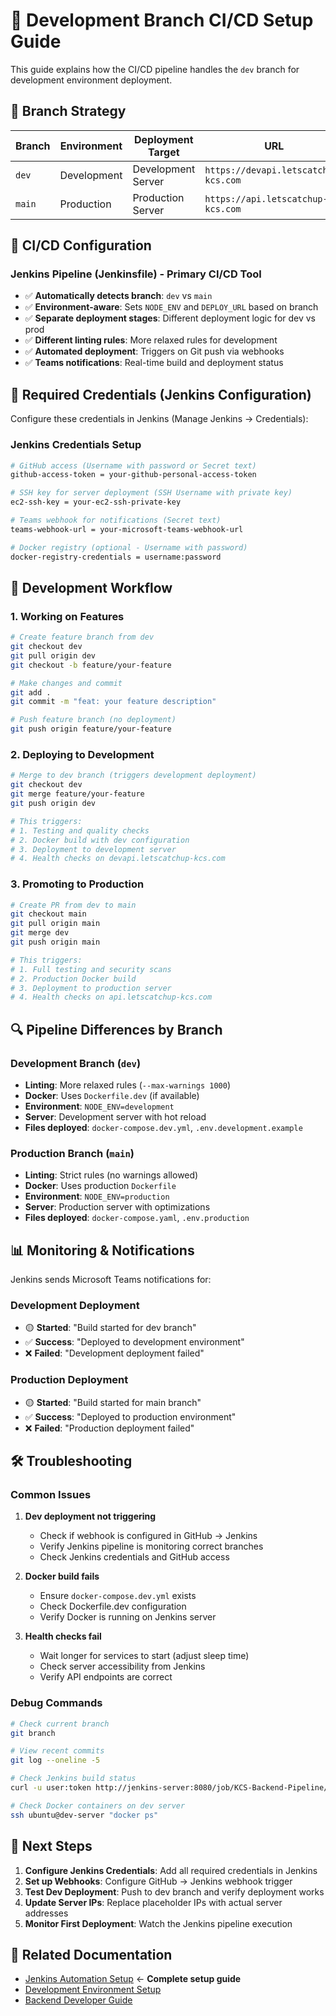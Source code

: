 # 🌿 Development Branch CI/CD Setup Guide

This guide explains how the CI/CD pipeline handles the `dev` branch for development environment deployment.

## 🎯 Branch Strategy

| Branch | Environment | Deployment Target | URL |
|--------|-------------|-------------------|-----|
| `dev` | Development | Development Server | `https://devapi.letscatchup-kcs.com` |
| `main` | Production | Production Server | `https://api.letscatchup-kcs.com` |

## 🔧 CI/CD Configuration

### Jenkins Pipeline (Jenkinsfile) - Primary CI/CD Tool
- ✅ **Automatically detects branch**: `dev` vs `main`
- ✅ **Environment-aware**: Sets `NODE_ENV` and `DEPLOY_URL` based on branch
- ✅ **Separate deployment stages**: Different deployment logic for dev vs prod
- ✅ **Different linting rules**: More relaxed rules for development
- ✅ **Automated deployment**: Triggers on Git push via webhooks
- ✅ **Teams notifications**: Real-time build and deployment status

## 🔑 Required Credentials (Jenkins Configuration)

Configure these credentials in Jenkins (Manage Jenkins → Credentials):

### Jenkins Credentials Setup
```bash
# GitHub access (Username with password or Secret text)
github-access-token = your-github-personal-access-token

# SSH key for server deployment (SSH Username with private key)
ec2-ssh-key = your-ec2-ssh-private-key

# Teams webhook for notifications (Secret text)
teams-webhook-url = your-microsoft-teams-webhook-url

# Docker registry (optional - Username with password)
docker-registry-credentials = username:password
```

## 🚀 Development Workflow

### 1. Working on Features
```bash
# Create feature branch from dev
git checkout dev
git pull origin dev
git checkout -b feature/your-feature

# Make changes and commit
git add .
git commit -m "feat: your feature description"

# Push feature branch (no deployment)
git push origin feature/your-feature
```

### 2. Deploying to Development
```bash
# Merge to dev branch (triggers development deployment)
git checkout dev
git merge feature/your-feature
git push origin dev

# This triggers:
# 1. Testing and quality checks
# 2. Docker build with dev configuration
# 3. Deployment to development server
# 4. Health checks on devapi.letscatchup-kcs.com
```

### 3. Promoting to Production
```bash
# Create PR from dev to main
git checkout main
git pull origin main
git merge dev
git push origin main

# This triggers:
# 1. Full testing and security scans
# 2. Production Docker build
# 3. Deployment to production server
# 4. Health checks on api.letscatchup-kcs.com
```

## 🔍 Pipeline Differences by Branch

### Development Branch (`dev`)
- **Linting**: More relaxed rules (`--max-warnings 1000`)
- **Docker**: Uses `Dockerfile.dev` (if available)
- **Environment**: `NODE_ENV=development`
- **Server**: Development server with hot reload
- **Files deployed**: `docker-compose.dev.yml`, `.env.development.example`

### Production Branch (`main`)
- **Linting**: Strict rules (no warnings allowed)
- **Docker**: Uses production `Dockerfile`
- **Environment**: `NODE_ENV=production`
- **Server**: Production server with optimizations
- **Files deployed**: `docker-compose.yaml`, `.env.production`

## 📊 Monitoring & Notifications

Jenkins sends Microsoft Teams notifications for:

### Development Deployment
- 🟡 **Started**: "Build started for dev branch"
- ✅ **Success**: "Deployed to development environment"
- ❌ **Failed**: "Development deployment failed"

### Production Deployment
- 🟡 **Started**: "Build started for main branch"
- ✅ **Success**: "Deployed to production environment"
- ❌ **Failed**: "Production deployment failed"

## 🛠️ Troubleshooting

### Common Issues

1. **Dev deployment not triggering**
   - Check if webhook is configured in GitHub → Jenkins
   - Verify Jenkins pipeline is monitoring correct branches
   - Check Jenkins credentials and GitHub access

2. **Docker build fails**
   - Ensure `docker-compose.dev.yml` exists
   - Check Dockerfile.dev configuration
   - Verify Docker is running on Jenkins server

3. **Health checks fail**
   - Wait longer for services to start (adjust sleep time)
   - Check server accessibility from Jenkins
   - Verify API endpoints are correct

### Debug Commands
```bash
# Check current branch
git branch

# View recent commits
git log --oneline -5

# Check Jenkins build status
curl -u user:token http://jenkins-server:8080/job/KCS-Backend-Pipeline/api/json

# Check Docker containers on dev server
ssh ubuntu@dev-server "docker ps"
```

## 📝 Next Steps

1. **Configure Jenkins Credentials**: Add all required credentials in Jenkins
2. **Set up Webhooks**: Configure GitHub → Jenkins webhook trigger  
3. **Test Dev Deployment**: Push to dev branch and verify deployment works
4. **Update Server IPs**: Replace placeholder IPs with actual server addresses
5. **Monitor First Deployment**: Watch the Jenkins pipeline execution

## 🔗 Related Documentation

- [Jenkins Automation Setup](./JENKINS_AUTOMATION_SETUP.md) ← **Complete setup guide**
- [Development Environment Setup](./DEVELOPMENT_SETUP.md)
- [Backend Developer Guide](./BACKEND_DEVELOPER_GUIDE.md)
